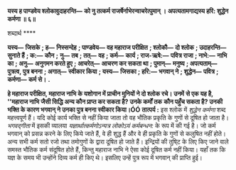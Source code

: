 **यस्य ह पाण्डवेय श्लोकावुदाहरन्ति—** **को नु तत्कर्म राजर्षेर्नाभेरन्वाचरेत्पुमान् ।** **अपत्यतामगाद्यस्य हरि: शुद्धेन कर्मणा ॥ ६॥** 

शब्दार्थ **** 

**यस्य—** **जिसके** **; ह—** **निस्सन्देह** **; पाण्डवेय—** **वह महाराज परीक्षित** **; श्लोकौ—** **दो श्लोक** **; उदाहरन्ति—** **सुनाते हैं** **; क:—** **कौन** **;** **नु—** **तब** **; तत्—** **वह** **; कर्म—** **कार्य** **; राज-ऋषे:—** **पवित्र राजा** **; नाभे:—** **नाभि का** **; अनु—** **अनुगमन करते हुए** **; आचरेत्—** **आचरण कर सकता था** **; पुमान्—** **मनुष्य** **; अपत्यताम्—** **पुत्रत्व, पुत्र बनना** **; अगात्—** **स्वीकार किया** **; यस्य—** **जिसका** **; हरि:—** **भगवान् ने** **; शुद्धेन—** **पवित्र** **; कर्मणा—** **कर्म से।** **.** 

**हे महाराज परीक्षित, महाराज नाभि के यशोगान में प्राचीन मुनियों ने दो श्लोक रचे। उनमें** **से एक यह है, ''महाराज नाभि जैसी सिद्धि अन्य कौन प्राप्त कर सकता है? उनके कर्मों तक** **कौन पहुँच सकता है? उनकी भक्ति के कारण भगवान् ने उनका पुत्र बनना स्वीकार किया।ÓÓ** **तात्पर्य :** इस श्लोक में *शुद्धेन कर्मणा* शब्द महत्त्वपूर्ण हैं। यदि कोई कार्य भक्ति से नहीं किया जाता तो वह भौतिक प्रकृति के गुणों से दूषित हो जाता है। *भगवद्गीता* में इसकी व्यालया *यज्ञार्थात्कर्मणोऽन्यत्र लोकोऽयं कर्मबन्धन:* के रूप में की गई है। जो कर्म भगवान् को प्रसन्न करने के लिए किये जाते हैं, वे ही शुद्ध हैं और वे ही प्रकृति के गुणों से कलुषित नहीं होते। अन्य सभी कर्म सतो रजो तथा तमोगुणों के द्वारा दूषित हो जाते हैं। इन्द्रियों की तुषि्ट के लिए किए जाने वाले समस्त भौतिक कर्म संदूषित होते हैं, किन्तु महाराज नाभि ने ऐसा कोई दूषित कर्म नहीं किया। यहाँ तक कि यज्ञ के समय भी उन्होंने दिव्य कर्म ही किए थे। इसलिए उन्हें पुत्र रूप में भगवान् की प्राप्ति हुई।  